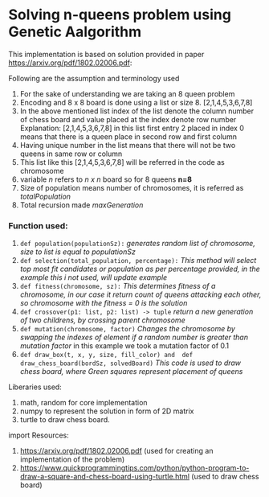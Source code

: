# Solving n-queens problem using Genetic Aalgorithm

This implementation is based on solution provided in paper https://arxiv.org/pdf/1802.02006.pdf:


Following are the assumption and terminology used
1. For the sake of understanding we are taking an 8 queen problem
2. Encoding and 8 x 8 board is done using a list or size 8. [2,1,4,5,3,6,7,8]
3. In the above mentioned list index of the list denote the column number of chess board and value placed at the index denote row number
Explanation: [2,1,4,5,3,6,7,8] in this list first entry 2 placed in index 0 means that there is a queen place in second row and first column
4. Having unique number in the list means that there will not be two queens in same row or column
5. This list like this [2,1,4,5,3,6,7,8] will be referred in the code as chromosome
6. variable _n_ refers to  _n x n_ board so for 8 queens **n=8**
7. Size of population means number of chromosomes, it is referred as _totalPopulation_
8. Total recursion made _maxGeneration_

### Function used:
1. `def population(populationSz):` _generates random list of chromosome, size to list is equal to populationSz_
2. `def selection(total_population, percentage):` _This method will select top most fit candidates or population as per percentage provided, in the example this i not used, will update example_
3. `def fitness(chromosome, sz):`  _This determines fitness of a chromosome, in our case it return count of queens attacking each other, so chromosome with the fitness = 0 is the solution_
4. `def crossover(p1: list, p2: list) -> tuple` _return a new generation of two childrens, by crossing parent chromosome_
5. `def mutation(chromosome, factor)` _Changes the chromosome by swapping the indexes of element if a random number is greater than mutation factor_ in this example we took a mutation factor of 0.1
6. `def draw_box(t, x, y, size, fill_color) and  def draw_chess_board(bordSz, solvedBoard)` _This code is used to draw chess board, where Green squares represent placement of queens_

Liberaries used:
1. math, random  for core implementation
2. numpy to represent the solution in form of 2D matrix
3. turtle to draw chess board.

import 
Resources:
1. https://arxiv.org/pdf/1802.02006.pdf (used for creating an implementation of the problem)
2. https://www.quickprogrammingtips.com/python/python-program-to-draw-a-square-and-chess-board-using-turtle.html (used to draw chess board)
